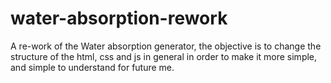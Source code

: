 # water-absorption-rework
 A re-work of the Water absorption generator, the objective is to change the structure of the html, css and js in general in order to make it more simple, and simple to understand for future me.
